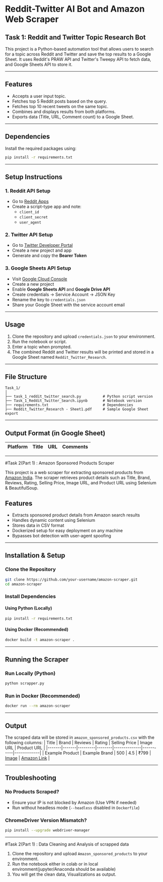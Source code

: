 # Reddit-Twitter AI Bot and Amazon Web Scraper

## Task 1: Reddit and Twitter Topic Research Bot

This project is a Python-based automation tool that allows users to search for a topic across Reddit and Twitter and save the top results to a Google Sheet. It uses Reddit's PRAW API and Twitter's Tweepy API to fetch data, and Google Sheets API to store it.

---

## Features

- Accepts a user input topic.
- Fetches top 5 Reddit posts based on the query.
- Fetches top 10 recent tweets on the same topic.
- Combines and displays results from both platforms.
- Exports data (Title, URL, Comment count) to a Google Sheet.

---

## Dependencies

Install the required packages using:

```bash
pip install -r requirements.txt
```

---

## Setup Instructions

### 1. Reddit API Setup
- Go to [Reddit Apps](https://www.reddit.com/prefs/apps)
- Create a script-type app and note:
  - `client_id`
  - `client_secret`
  - `user_agent`

### 2. Twitter API Setup
- Go to [Twitter Developer Portal](https://developer.twitter.com/)
- Create a new project and app
- Generate and copy the **Bearer Token**

### 3. Google Sheets API Setup
- Visit [Google Cloud Console](https://console.cloud.google.com/)
- Create a new project
- Enable **Google Sheets API** and **Google Drive API**
- Create credentials → Service Account → JSON Key
- Rename the key to `credentials.json`
- Share your Google Sheet with the service account email

---

## Usage

1. Clone the repository and upload `credentials.json` to your environment.
2. Run the notebook or script.
3. Enter a topic when prompted.
4. The combined Reddit and Twitter results will be printed and stored in a Google Sheet named `Reddit_Twitter_Research`.

---

## File Structure

```
Task_1/
│
├── task_1_reddit_twitter_search.py          # Python script version
├── Task_1_Reddit_Twitter_Search.ipynb       # Notebook version
├── requirements.txt                         # Dependencies
├── Reddit_Twitter_Research - Sheet1.pdf     # Sample Google Sheet export
```

---

## Output Format (in Google Sheet)

| Platform | Title | URL | Comments |
|----------|-------|-----|----------|

---

#Task 2(Part 1) : Amazon Sponsored Products Scraper

This project is a web scraper for extracting sponsored products from [Amazon India](https://www.amazon.in/). The scraper retrieves product details such as Title, Brand, Reviews, Rating, Selling Price, Image URL, and Product URL using Selenium & BeautifulSoup.

## Features
- Extracts sponsored product details from Amazon search results
- Handles dynamic content using Selenium
- Stores data in CSV format
- Dockerized setup for easy deployment on any machine
- Bypasses bot detection with user-agent spoofing

---

## Installation & Setup

### Clone the Repository
```bash
git clone https://github.com/your-username/amazon-scraper.git
cd amazon-scraper
```

### Install Dependencies
#### Using Python (Locally)
```bash
pip install -r requirements.txt
```

#### Using Docker (Recommended)
```bash
docker build -t amazon-scraper .
```

---

## Running the Scraper

### Run Locally (Python)
```bash
python scrapper.py
```

### Run in Docker (Recommended)
```bash
docker run --rm amazon-scraper
```

---

## Output
The scraped data will be stored in `amazon_sponsored_products.csv` with the following columns:
| Title | Brand | Reviews | Rating | Selling Price | Image URL | Product URL |
|-------|-------|---------|--------|--------------|-----------|-------------|
| Example Product | Example Brand | 500 | 4.5 | ₹799 | [Image](#) | [Amazon Link](#) |

---

## Troubleshooting
### No Products Scraped?
- Ensure your IP is not blocked by Amazon (Use VPN if needed)
- Run without headless mode (`--headless` disabled in `Dockerfile`)

### ChromeDriver Version Mismatch?
```bash
pip install --upgrade webdriver-manager
```

---

#Task 2(Part 1) : Data Cleaning and Analysis of scrapped data


1. Clone the repository and upload `Amazon_sponsored_products` to your environment.
2. Run the notebook either in colab or in local environment(jupyter/Anaconda should be available)
3. You will get the clean data, Visualizations as output.







